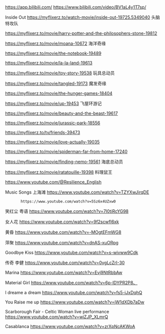 https://app.bilibili.com/
<https://www.bilibili.com/video/BV1aL4y1T7sp/>

Inside Out https://myflixerz.to/watch-movie/inside-out-19725.5349040
头脑特攻队

https://myflixerz.to/movie/harry-potter-and-the-philosophers-stone-19812

https://myflixerz.to/movie/moana-10672
海洋奇缘

https://myflixerz.to/movie/the-notebook-19489

https://myflixerz.to/movie/la-la-land-19613

https://myflixerz.to/movie/toy-story-19538
玩具总动员

https://myflixerz.to/movie/tangled-19173
魔发奇缘

https://myflixerz.to/movie/the-hunger-games-18404

https://myflixerz.to/movie/up-19453
飞屋环游记

https://myflixerz.to/movie/beauty-and-the-beast-19617

https://myflixerz.to/movie/jurassic-park-18556

https://myflixerz.to/tv/friends-39473

https://myflixerz.to/movie/love-actually-19035

https://myflixerz.to/movie/spiderman-far-from-home-17240

https://myflixerz.to/movie/finding-nemo-19561
海底总动员

https://myflixerz.to/movie/ratatouille-19398
料理鼠王



https://www.youtube.com/@Resilience_English


Music Songs
上海滩 https://www.youtube.com/watch?v=TZYXwJirqDE

           https://www.youtube.com/watch?v=5Sz6x4UZxw0

笑红尘 粤语 https://www.youtube.com/watch?v=7I0tiRcYG98

女人花 https://www.youtube.com/watch?v=9f2scwfI6xk

黄昏    https://www.youtube.com/watch?v=-MOgtEFmWG8

萍聚    https://www.youtube.com/watch?v=dnAS-xuORpg

Goodbye Kiss https://www.youtube.com/watch?v=s-wivww9Cdk

传奇 李健 https://www.youtube.com/watch?v=0vgLcZrI-30

Marina https://www.youtube.com/watch?v=Evj9NtRbbAw

Material Girl https://www.youtube.com/watch?v=6p-lDYPR2P8、

I dreame a dream https://www.youtube.com/watch?v=fs5-iJxDqhQ

You Raise me up https://www.youtube.com/watch?v=jW1dXDb7aDw

Scarborough Fair - Celtic Woman live performance
https://www.youtube.com/watch?v=wiZJP_XLmrQ

Casablanca https://www.youtube.com/watch?v=zrXpNcAKWoA
